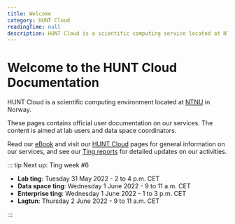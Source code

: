```yaml
---
title: Welcome
category: HUNT Cloud
readingTime: null
description: HUNT Cloud is a scientific computing service located at NTNU in Norway. These pages contains official user documentation on our cloud services. Their content is aimed at lab users.
---
```


# Welcome to the HUNT Cloud Documentation

HUNT Cloud is a scientific computing environment located at [NTNU](https://www.ntnu.edu/) in Norway.

These pages contains official user documentation on our services. The content is aimed at lab users and data space coordinators.

Read our [eBook](https://assets.hdc.ntnu.no/assets/ebook-hunt-cloud-services.pdf) and visit our [HUNT Cloud](https://www.ntnu.edu/mh/huntcloud) pages for general information on our services, and see our [Ting reports](/tingweek/#reports) for detailed updates on our activities.

::: tip Next up: Ting week #6

- **Lab ting**: Tuesday 31 May 2022 - 2 to 4 p.m. CET
- **Data space ting**: Wednesday 1 June 2022 - 9 to 11 a.m. CET
- **Enterprise ting**: Wednesday 1 June 2022 - 1 to 3 p.m. CET
- **Lagtun**: Thursday 2 June 2022 - 9 to 11 a.m. CET

:::

